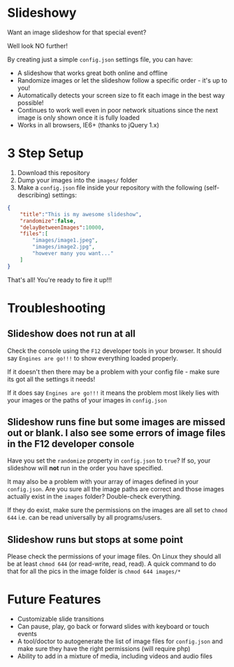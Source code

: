 # Slideshowy

Want an image slideshow for that special event?

Well look NO further!

By creating just a simple `config.json` settings file, you can have:

* A slideshow that works great both online and offline
* Randomize images or let the slideshow follow a specific order - it's up to you!
* Automatically detects your screen size to fit each image in the best way possible!
* Continues to work well even in poor network situations since the next image is only shown once it is fully loaded
* Works in all browsers, IE6+ (thanks to jQuery 1.x)

# 3 Step Setup

1. Download this repository
2. Dump your images into the `images/` folder
3. Make a `config.json` file inside your repository with the following (self-describing) settings:

```json
{
	"title":"This is my awesome slideshow",
	"randomize":false,
	"delayBetweenImages":10000,
	"files":[
		"images/image1.jpeg",
		"images/image2.jpg",
		"however many you want..."
	]
}
```

That's all! You're ready to fire it up!!!

# Troubleshooting

## Slideshow does not run at all

Check the console using the `F12` developer tools in your browser. It should say `Engines are go!!!` to show everything loaded properly.

If it doesn't then there may be a problem with your config file - make sure its got all the settings it needs!

If it does say `Engines are go!!!` it means the problem most likely lies with your images or the paths of your images in `config.json`

## Slideshow runs fine but some images are missed out or blank. I also see some errors of image files in the F12 developer console

Have you set the `randomize` property in `config.json` to `true`? If so, your slideshow will **not** run in the order you have specified.

It may also be a problem with your array of images defined in your `config.json`. Are you sure all the image paths are correct and those images actually exist in the `images` folder? Double-check everything.

If they do exist, make sure the permissions on the images are all set to `chmod 644` i.e. can be read universally by all programs/users.

## Slideshow runs but stops at some point

Please check the permissions of your image files. On Linux they should all be at least `chmod 644` (or read-write, read, read). A quick command to do that for all the pics in the image folder is `chmod 644 images/*`

# Future Features

* Customizable slide transitions
* Can pause, play, go back or forward slides with keyboard or touch events
* A tool/doctor to autogenerate the list of image files for `config.json` and make sure they have the right permissions (will require php)
* Ability to add in a mixture of media, including videos and audio files